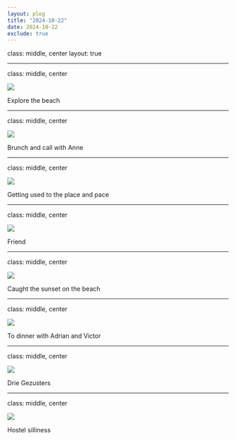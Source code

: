 ```yaml
---
layout: plog
title: "2024-10-22"
date: 2024-10-22
exclude: true
---
```


class: middle, center
layout: true

---

class: middle, center

<img class="plog-picture" src="{{ site.baseurl }}/img/plog/2024-10-22/01.jpg" />

Explore the beach

---

class: middle, center

<img class="plog-picture" src="{{ site.baseurl }}/img/plog/2024-10-22/02.jpg" />

Brunch and call with Anne

---

class: middle, center

<img class="plog-picture" src="{{ site.baseurl }}/img/plog/2024-10-22/03.jpg" />

Getting used to the place and pace

---

class: middle, center

<img class="plog-picture" src="{{ site.baseurl }}/img/plog/2024-10-22/04.jpg" />

Friend

---

class: middle, center

<img class="plog-picture" src="{{ site.baseurl }}/img/plog/2024-10-22/05.jpg" />

Caught the sunset on the beach

---

class: middle, center

<img class="plog-picture" src="{{ site.baseurl }}/img/plog/2024-10-22/06.gif" />

To dinner with Adrian and Victor

---

class: middle, center

<img class="plog-picture" src="{{ site.baseurl }}/img/plog/2024-10-22/07.jpg" />

Drie Gezusters

---

class: middle, center

<img class="plog-picture" src="{{ site.baseurl }}/img/plog/2024-10-22/08.gif" />

Hostel silliness 

